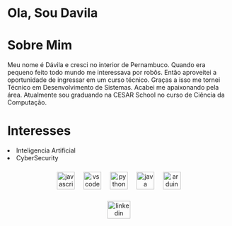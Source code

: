 <h1 align="left">Ola, Sou Davila</h1>

###
<h1 align="left">Sobre Mim</h1>
<p align="left">Meu nome é Dávila e cresci no interior de Pernambuco. Quando era pequeno feito todo mundo me interessava por robôs. Então aproveitei a oportunidade de ingressar em um curso técnico. Graças a isso me tornei Técnico em Desenvolvimento de Sistemas. Acabei me apaixonando pela área. Atualmente sou graduando na CESAR School no curso de Ciência da Computação.</p>
<h1 align="left">Interesses</h1>
<li>
Inteligencia Artificial

<li>CyberSecurity

###

<div align="center">
  <img src="https://cdn.jsdelivr.net/gh/devicons/devicon/icons/javascript/javascript-original.svg" height="40" alt="javascript logo"  />
  <img width="12" />
  <img src="https://cdn.jsdelivr.net/gh/devicons/devicon/icons/vscode/vscode-original.svg" height="40" alt="vscode logo"  />
  <img width="12" />
  <img src="https://cdn.jsdelivr.net/gh/devicons/devicon/icons/python/python-original.svg" height="40" alt="python logo"  />
  <img width="12" />
  <img src="https://cdn.jsdelivr.net/gh/devicons/devicon/icons/java/java-original.svg" height="40" alt="java logo"  />
  <img width="12" />
  <img src="https://cdn.jsdelivr.net/gh/devicons/devicon/icons/arduino/arduino-original.svg" height="40" alt="arduino logo"  />
</div>

###

<div align="center">
  <a href="https://www.linkedin.com/in/davilapeixoto/" target="_blank">
    <img src="https://raw.githubusercontent.com/maurodesouza/profile-readme-generator/master/src/assets/icons/social/linkedin/default.svg" width="52" height="40" alt="linkedin logo"  />
  </a>
</div>

###
